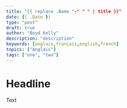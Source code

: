 ```yaml
---
title: "{{ replace .Name "-" " " | title }}"
date: {{ .Date }}
type: "post"
draft: true
author: "Boyd Kelly"
description: "description"
keywords: [anglais,français,english,french]
topics: ["Anglais"]
tags: ["one", "two"]
---
```


# Headline

Text
